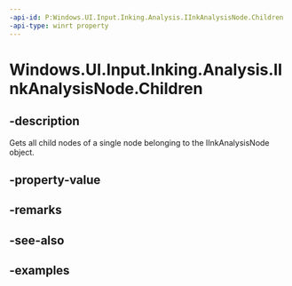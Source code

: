 ```yaml
---
-api-id: P:Windows.UI.Input.Inking.Analysis.IInkAnalysisNode.Children
-api-type: winrt property
---
```


<!-- Property syntax.
public IVectorView<IInkAnalysisNode> Children { get; }
-->

# Windows.UI.Input.Inking.Analysis.IInkAnalysisNode.Children

## -description

Gets all child nodes of a single node belonging to the IInkAnalysisNode object.

## -property-value

## -remarks

## -see-also

## -examples

